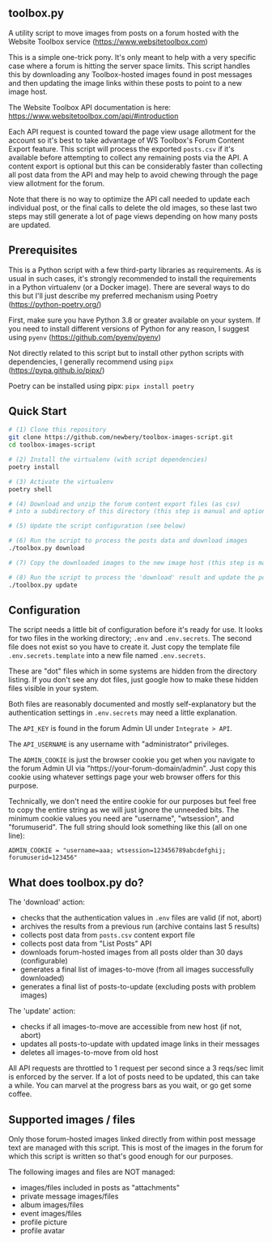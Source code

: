 
toolbox.py
----------

A utility script to move images from posts on a forum hosted with the Website Toolbox service
(https://www.websitetoolbox.com)

This is a simple one-trick pony. It's only meant to help with a very specific
case where a forum is hitting the server space limits. This script handles this
by downloading any Toolbox-hosted images found in post messages and then updating
the image links within these posts to point to a new image host.

The Website Toolbox API documentation is here:  
https://www.websitetoolbox.com/api/#introduction

Each API request is counted toward the page view usage allotment for the account
so it's best to take advantage of WS Toolbox's Forum Content Export feature. 
This script will process the exported `posts.csv` if it's available before attempting
to collect any remaining posts via the API. A content export is optional but this
can be considerably faster than collecting all post data from the API and may help
to avoid chewing through the page view allotment for the forum.

Note that there is no way to optimize the API call needed to update each individual
post, or the final calls to delete the old images, so these last two steps may still
generate a lot of page views depending on how many posts are updated.


Prerequisites
-------------

This is a Python script with a few third-party libraries as requirements.
As is usual in such cases, it's strongly recommended to install the requirements
in a Python virtualenv (or a Docker image). There are several ways to do this but
I'll just describe my preferred mechanism using Poetry (https://python-poetry.org/)

First, make sure you have Python 3.8 or greater available on your system.
If you need to install different versions of Python for any reason, I suggest
using `pyenv` (https://github.com/pyenv/pyenv)

Not directly related to this script but to install other python scripts with
dependencies, I generally recommend using `pipx` (https://pypa.github.io/pipx/)

Poetry can be installed using pipx: `pipx install poetry` 


Quick Start
-----------

```bash
# (1) Clone this repository
git clone https://github.com/newbery/toolbox-images-script.git
cd toolbox-images-script

# (2) Install the virtualenv (with script dependencies)
poetry install

# (3) Activate the virtualenv
poetry shell

# (4) Download and unzip the forum content export files (as csv)
# into a subdirectory of this directory (this step is manual and optional)

# (5) Update the script configuration (see below)

# (6) Run the script to process the posts data and download images
./toolbox.py download

# (7) Copy the downloaded images to the new image host (this step is manual)

# (8) Run the script to process the 'download' result and update the posts.
./toolbox.py update

```


Configuration
-------------

The script needs a little bit of configuration before it's ready for use.
It looks for two files in the working directory; `.env` and `.env.secrets`.
The second file does not exist so you have to create it. Just copy the template
file `.env.secrets.template` into a new file named `.env.secrets`.

These are "dot" files which in some systems are hidden from the directory
listing. If you don't see any dot files, just google how to make these
hidden files visible in your system.

Both files are reasonably documented and mostly self-explanatory but the
authentication settings in `.env.secrets` may need a little explanation.

The `API_KEY` is found in the forum Admin UI under `Integrate > API`.

The `API_USERNAME` is any username with "administrator" privileges.

The `ADMIN_COOKIE` is just the browser cookie you get when you navigate to
the forum Admin UI via "https://your-forum-domain/admin". Just copy this
cookie using whatever settings page your web browser offers for this purpose.

Technically, we don't need the entire cookie for our purposes but feel free
to copy the entire string as we will just ignore the unneeded bits. The minimum
cookie values you need are "username", "wtsession", and "forumuserid". The
full string should look something like this (all on one line):

`ADMIN_COOKIE = "username=aaa; wtsession=123456789abcdefghij; forumuserid=123456"`


What does toolbox.py do?
------------------------

The 'download' action:
- checks that the authentication values in `.env` files are valid (if not, abort)
- archives the results from a previous run (archive contains last 5 results)
- collects post data from `posts.csv` content export file
- collects post data from "List Posts" API
- downloads forum-hosted images from all posts older than 30 days (configurable)
- generates a final list of images-to-move (from all images successfully downloaded)
- generates a final list of posts-to-update (excluding posts with problem images)

The 'update' action:
- checks if all images-to-move are accessible from new host (if not, abort)
- updates all posts-to-update with updated image links in their messages
- deletes all images-to-move from old host

All API requests are throttled to 1 request per second since a 3 reqs/sec limit
is enforced by the server. If a lot of posts need to be updated, this can take
a while. You can marvel at the progress bars as you wait, or go get some coffee.


Supported images / files
------------------------

Only those forum-hosted images linked directly from within post message text
are managed with this script. This is most of the images in the forum for which
this script is written so that's good enough for our purposes.

The following images and files are NOT managed:
- images/files included in posts as "attachments"
- private message images/files
- album images/files
- event images/files
- profile picture
- profile avatar
